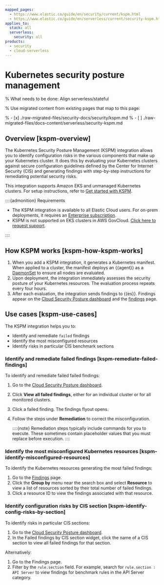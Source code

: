 ```yaml
---
mapped_pages:
  - https://www.elastic.co/guide/en/security/current/kspm.html
  - https://www.elastic.co/guide/en/serverless/current/security-kspm.html
applies_to:
  stack: all
  serverless:
    security: all
products:
  - security
  - cloud-serverless
---
```


# Kubernetes security posture management

% What needs to be done: Align serverless/stateful

% Use migrated content from existing pages that map to this page:

% - [x] ./raw-migrated-files/security-docs/security/kspm.md
% - [ ] ./raw-migrated-files/docs-content/serverless/security-kspm.md


## Overview [kspm-overview]

The Kubernetes Security Posture Management (KSPM) integration allows you to identify configuration risks in the various components that make up your Kubernetes cluster. It does this by evaluating your Kubernetes clusters against secure configuration guidelines defined by the Center for Internet Security (CIS) and generating findings with step-by-step instructions for remediating potential security risks.

This integration supports Amazon EKS and unmanaged Kubernetes clusters. For setup instructions, refer to [Get started with KSPM](/solutions/security/cloud/get-started-with-kspm.md).

::::{admonition} Requirements
* The KSPM integration is available to all Elastic Cloud users. For on-prem deployments, it requires an [Enterprise subscription](https://www.elastic.co/pricing).
* KSPM is not supported on EKS clusters in AWS GovCloud. [Click here to request support](https://github.com/elastic/kibana/issues/new/choose).

::::



## How KSPM works [kspm-how-kspm-works]

1. When you add a KSPM integration, it generates a Kubernetes manifest. When applied to a cluster, the manifest deploys an {{agent}} as a [DaemonSet](https://kubernetes.io/docs/concepts/workloads/controllers/daemonset) to ensure all nodes are evaluated.
2. Upon deployment, the integration immediately assesses the security posture of your Kubernetes resources. The evaluation process repeats every four hours.
3. After each evaluation, the integration sends findings to {{es}}. Findings appear on the [Cloud Security Posture dashboard](/solutions/security/dashboards/cloud-security-posture-dashboard.md) and the [findings](/solutions/security/cloud/findings-page-2.md) page.


## Use cases [kspm-use-cases]

The KSPM integration helps you to:

* Identify and remediate `failed` findings
* Identify the most misconfigured resources
* Identify risks in particular CIS benchmark sections


### Identify and remediate failed findings [kspm-remediate-failed-findings]

To identify and remediate failed failed findings:

1. Go to the [Cloud Security Posture dashboard](/solutions/security/dashboards/cloud-security-posture-dashboard.md).
2. Click **View all failed findings**, either for an individual cluster or for all monitored clusters.
3. Click a failed finding. The findings flyout opens.
4. Follow the steps under **Remediation** to correct the misconfiguration.

   ::::{note}
   Remediation steps typically include commands for you to execute. These sometimes contain placeholder values that you must replace before execution.
   ::::



### Identify the most misconfigured Kubernetes resources [kspm-identify-misconfigured-resources]

To identify the Kubernetes resources generating the most failed findings:

1. Go to the [Findings](/solutions/security/cloud/findings-page-2.md) page.
2. Click the **Group by** menu near the search box and select **Resource** to view a list of resources sorted by their total number of failed findings.
3. Click a resource ID to view the findings associated with that resource.


### Identify configuration risks by CIS section [kspm-identify-config-risks-by-section]

To identify risks in particular CIS sections:

1. Go to the [Cloud Security Posture dashboard](/solutions/security/dashboards/cloud-security-posture-dashboard.md).
2. In the Failed findings by CIS section widget, click the name of a CIS section to view all failed findings for that section.

Alternatively:

1. Go to the Findings page.
2. Filter by the `rule.section` field. For example, search for `rule.section : API Server` to view findings for benchmark rules in the API Server category.






